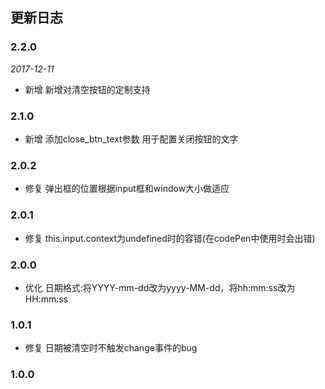 ## 更新日志

### 2.2.0

*2017-12-11*

- 新增 新增对清空按钮的定制支持

### 2.1.0

- 新增 添加close_btn_text参数 用于配置关闭按钮的文字

### 2.0.2

- 修复 弹出框的位置根据input框和window大小做适应

### 2.0.1

- 修复 this.input.context为undefined时的容错(在codePen中使用时会出错)

### 2.0.0

- 优化 日期格式:将YYYY-mm-dd改为yyyy-MM-dd，将hh:mm:ss改为HH:mm:ss

### 1.0.1

- 修复 日期被清空时不触发change事件的bug

### 1.0.0


